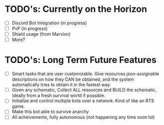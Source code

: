 # TODO's: Currently on the Horizon

- [ ] Discord Bot Integration (in progress)
- [ ] PvP (in progress)
- [ ] Shield usage (from Marvion)
- [ ] More?

# TODO's: Long Term Future Features

- [ ] Smart tasks that are user customizable. Give resources json-assignable descriptions on how they CAN be obtained,
  and
  the system automatically tries to obtain it in the fastest way.
- [ ] Given any schematic, Collect ALL resources and BUILD the schematic, ideally from a fresh survival world if
  possible.
- [ ] Initialize and control multiple bots over a network. Kind of like an RTS game.
- [ ] Make this bot able to survive anarchy
- [ ] All acheivements, fully autonomous (not happening any time soon lol)
